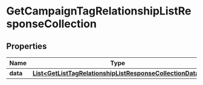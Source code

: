 # GetCampaignTagRelationshipListResponseCollection

## Properties
Name | Type | Description | Notes
------------ | ------------- | ------------- | -------------
**data** | [**List&lt;GetListTagRelationshipListResponseCollectionData&gt;**](GetListTagRelationshipListResponseCollectionData.md) |  | 
